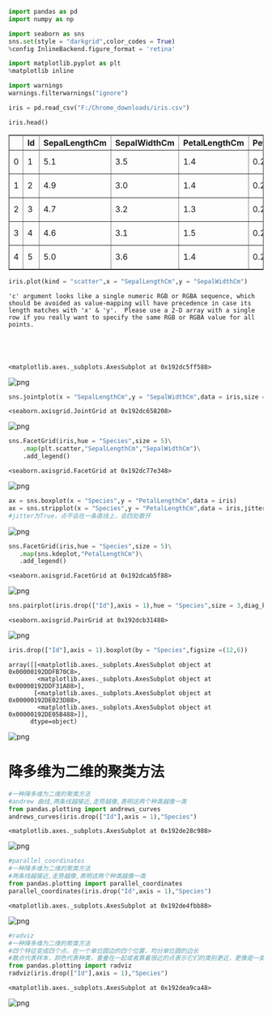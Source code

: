 ```python
import pandas as pd
import numpy as np

import seaborn as sns
sns.set(style = "darkgrid",color_codes = True)
%config InlineBackend.figure_format = 'retina'

import matplotlib.pyplot as plt
%matplotlib inline

import warnings
warnings.filterwarnings("ignore")
```


```python
iris = pd.read_csv("F:/Chrome_downloads/iris.csv")
```


```python
iris.head()
```




<div>
<style scoped>
    .dataframe tbody tr th:only-of-type {
        vertical-align: middle;
    }

    .dataframe tbody tr th {
        vertical-align: top;
    }

    .dataframe thead th {
        text-align: right;
    }
</style>
<table border="1" class="dataframe">
  <thead>
    <tr style="text-align: right;">
      <th></th>
      <th>Id</th>
      <th>SepalLengthCm</th>
      <th>SepalWidthCm</th>
      <th>PetalLengthCm</th>
      <th>PetalWidthCm</th>
      <th>Species</th>
    </tr>
  </thead>
  <tbody>
    <tr>
      <td>0</td>
      <td>1</td>
      <td>5.1</td>
      <td>3.5</td>
      <td>1.4</td>
      <td>0.2</td>
      <td>Iris-setosa</td>
    </tr>
    <tr>
      <td>1</td>
      <td>2</td>
      <td>4.9</td>
      <td>3.0</td>
      <td>1.4</td>
      <td>0.2</td>
      <td>Iris-setosa</td>
    </tr>
    <tr>
      <td>2</td>
      <td>3</td>
      <td>4.7</td>
      <td>3.2</td>
      <td>1.3</td>
      <td>0.2</td>
      <td>Iris-setosa</td>
    </tr>
    <tr>
      <td>3</td>
      <td>4</td>
      <td>4.6</td>
      <td>3.1</td>
      <td>1.5</td>
      <td>0.2</td>
      <td>Iris-setosa</td>
    </tr>
    <tr>
      <td>4</td>
      <td>5</td>
      <td>5.0</td>
      <td>3.6</td>
      <td>1.4</td>
      <td>0.2</td>
      <td>Iris-setosa</td>
    </tr>
  </tbody>
</table>
</div>




```python
iris.plot(kind = "scatter",x = "SepalLengthCm",y = "SepalWidthCm")
```

    'c' argument looks like a single numeric RGB or RGBA sequence, which should be avoided as value-mapping will have precedence in case its length matches with 'x' & 'y'.  Please use a 2-D array with a single row if you really want to specify the same RGB or RGBA value for all points.
    




    <matplotlib.axes._subplots.AxesSubplot at 0x192dc5ff588>




![png](output_3_2.png)



```python
sns.jointplot(x = "SepalLengthCm",y = "SepalWidthCm",data = iris,size =5) #size 控制图的大小
```




    <seaborn.axisgrid.JointGrid at 0x192dc658208>




![png](output_4_1.png)



```python
sns.FacetGrid(iris,hue = "Species",size = 5)\
    .map(plt.scatter,"SepalLengthCm","SepalWidthCm")\
    .add_legend()
```




    <seaborn.axisgrid.FacetGrid at 0x192dc77e348>




![png](output_5_1.png)



```python
ax = sns.boxplot(x = "Species",y = "PetalLengthCm",data = iris)
ax = sns.stripplot(x = "Species",y = "PetalLengthCm",data = iris,jitter = True , edgecolor = "gray")
#jitter为True，点不会在一条直线上，会四处散开
```


![png](output_6_0.png)



```python
sns.FacetGrid(iris,hue = "Species",size = 5)\
   .map(sns.kdeplot,"PetalLengthCm")\
   .add_legend() 
```




    <seaborn.axisgrid.FacetGrid at 0x192dcab5f88>




![png](output_7_1.png)



```python
sns.pairplot(iris.drop(["Id"],axis = 1),hue = "Species",size = 3,diag_kind = "kde")
```




    <seaborn.axisgrid.PairGrid at 0x192dcb31488>




![png](output_8_1.png)



```python
iris.drop(["Id"],axis = 1).boxplot(by = "Species",figsize =(12,6))
```




    array([[<matplotlib.axes._subplots.AxesSubplot object at 0x00000192DDFB70C8>,
            <matplotlib.axes._subplots.AxesSubplot object at 0x00000192DDF31A88>],
           [<matplotlib.axes._subplots.AxesSubplot object at 0x00000192DE023D88>,
            <matplotlib.axes._subplots.AxesSubplot object at 0x00000192DE05B488>]],
          dtype=object)




![png](output_9_1.png)


# 降多维为二维的聚类方法


```python
#一种降多维为二维的聚类方法
#andrew 曲线,两条线越接近,走势越像,表明这两个种类越像一类
from pandas.plotting import andrews_curves
andrews_curves(iris.drop(["Id"],axis = 1),"Species")
```




    <matplotlib.axes._subplots.AxesSubplot at 0x192de28c988>




![png](output_11_1.png)



```python
#parallel_coordinates
#一种降多维为二维的聚类方法
#两条线越接近,走势越像,表明这两个种类越像一类
from pandas.plotting import parallel_coordinates
parallel_coordinates(iris.drop("Id",axis = 1),"Species")
```




    <matplotlib.axes._subplots.AxesSubplot at 0x192de4fbb88>




![png](output_12_1.png)



```python
#radviz
#一种降多维为二维的聚类方法
#四个特征变成四个点，在一个单位圆边的四个位置，均分单位圆的边长
#散点代表样本，颜色代表种类，重叠在一起或者靠着很近的点表示它们的类别更近，更像是一类
from pandas.plotting import radviz
radviz(iris.drop(["Id"],axis = 1),"Species")
```




    <matplotlib.axes._subplots.AxesSubplot at 0x192dea9ca48>




![png](output_13_1.png)



```python

```
